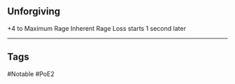 ## Unforgiving
+4 to Maximum Rage
Inherent Rage Loss starts 1 second later

---
## Tags
#Notable
#PoE2
